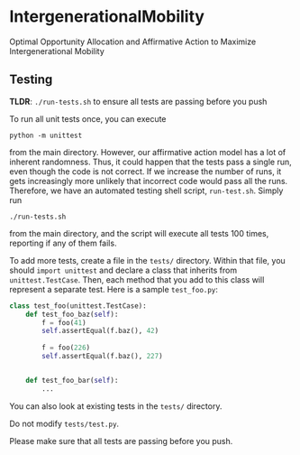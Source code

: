 # IntergenerationalMobility
Optimal Opportunity Allocation and Affirmative Action to Maximize Intergenerational Mobility

## Testing

**TLDR**: `./run-tests.sh` to ensure all tests are passing before you push

To run all unit tests once, you can execute
```
python -m unittest
```
from the main directory. However, our affirmative action model has a lot of
inherent randomness. Thus, it could happen that the tests pass a single run,
even though the code is not correct. If we increase the number of runs,
it gets increasingly more unlikely that incorrect code would pass all the runs.
Therefore, we have an automated testing shell script, `run-test.sh`. Simply run
```
./run-tests.sh
```
from the main directory, and the script will execute all tests 100 times,
reporting if any of them fails.

To add more tests, create a file in the `tests/` directory. Within that file,
you should `import unittest` and declare a class that inherits from
`unittest.TestCase`. Then, each method that you add to this class will represent
a separate test. Here is a sample `test_foo.py`:
```python
class test_foo(unittest.TestCase):
    def test_foo_baz(self):
        f = foo(41)
        self.assertEqual(f.baz(), 42)
        
        f = foo(226)
        self.assertEqual(f.baz(), 227)


    def test_foo_bar(self):
        ...
```
You can also look at existing tests in the `tests/` directory.

Do not modify `tests/test.py`.

Please make sure that all tests are passing before you push.

